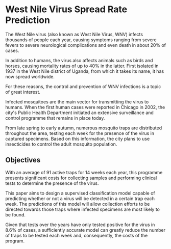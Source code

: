 # West Nile Virus Spread Rate Prediction

The West Nile virus (also known as West Nile Virus, WNV) infects thousands of people each year, causing symptoms ranging from severe fevers to severe neurological complications and even death in about 20% of cases.

In addition to humans, the virus also affects animals such as birds and horses, causing mortality rates of up to 40% in the latter. 
First isolated in 1937 in the West Nile district of Uganda, from which it takes its name, it has now spread worldwide.

For these reasons, the control and prevention of WNV infections is a topic of great interest. 

Infected mosquitoes are the main vector for transmitting the virus to humans. When the first human cases were reported in Chicago in 2002, the city's Public Health Department initiated an extensive surveillance and control programme that remains in place today.

From late spring to early autumn, numerous mosquito traps are distributed throughout the area, testing each week for the presence of the virus in captured specimens. Based on this information, the city plans to use insecticides to control the adult mosquito population.


## Objectives

With an average of 91 active traps for 14 weeks each year, this programme presents significant costs for collecting samples and performing clinical tests to determine the presence of the virus.

This paper aims to design a supervised classification model capable of predicting whether or not a virus will be detected in a certain trap each week. The predictions of this model will allow collection efforts to be directed towards those traps where infected specimens are most likely to be found.

Given that tests over the years have only tested positive for the virus in 8.6% of cases, a sufficiently accurate model can greatly reduce the number of traps to be tested each week and, consequently, the costs of the program.
